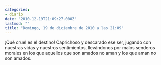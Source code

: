 ```yaml
---
categories:
- diario
date: "2010-12-19T21:09:27.000Z"
lastmod: ""
title: "Domingo, 19 de diciembre de 2010 a las 21:09"
---
```


¡Qué cruel es el destino! Caprichoso y descarado ese ser, jugando con nuestras vidas y nuestros sentimientos, llevándonos por malos senderos morales en los que aquellos que son amados no aman y los que aman no son amados.